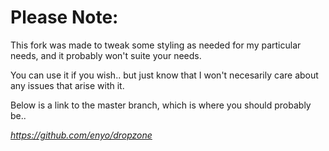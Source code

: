 Please Note:
============
This fork was made to tweak some styling as needed for my particular needs, and it probably won't suite your needs.

You can use it if you wish.. but just know that I won't necesarily care about any issues that arise with it.

Below is a link to the master branch, which is where you should probably be..

*https://github.com/enyo/dropzone*

